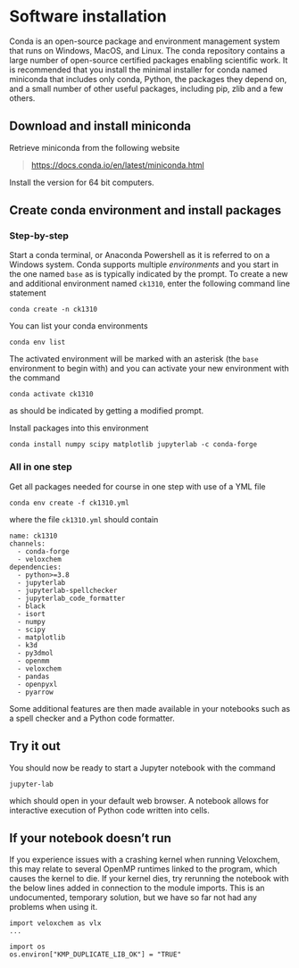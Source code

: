 # Software installation

Conda is an open-source package and environment management system that runs on Windows, MacOS, and Linux. The conda repository contains a large number of open-source certified packages enabling scientific work. It is recommended that you install the minimal installer for conda named miniconda that includes only conda, Python, the packages they depend on, and a small number of other useful packages, including pip, zlib and a few others.

## Download and install miniconda

Retrieve miniconda from the following website

> <https://docs.conda.io/en/latest/miniconda.html>

Install the version for 64 bit computers.

## Create conda environment and install packages

### Step-by-step

Start a conda terminal, or Anaconda Powershell as it is referred to on a Windows system. Conda supports multiple *environments* and you start in the one named `base` as is typically indicated by the prompt. To create a new and additional environment named `ck1310`, enter the following command line statement

```
conda create -n ck1310
```

You can list your conda environments

```
conda env list
```

The activated environment will be marked with an asterisk (the `base` environment to begin with) and you can activate your new environment with the command

```
conda activate ck1310
```

as should be indicated by getting a modified prompt.

Install packages into this environment

```
conda install numpy scipy matplotlib jupyterlab -c conda-forge
```

### All in one step

Get all packages needed for course in one step with use of a YML file

```
conda env create -f ck1310.yml
```

where the file `ck1310.yml` should contain

```
name: ck1310
channels:
  - conda-forge
  - veloxchem
dependencies:
  - python>=3.8
  - jupyterlab
  - jupyterlab-spellchecker
  - jupyterlab_code_formatter
  - black
  - isort
  - numpy
  - scipy
  - matplotlib
  - k3d
  - py3dmol
  - openmm
  - veloxchem
  - pandas
  - openpyxl
  - pyarrow
```

Some additional features are then made available in your notebooks such as a spell checker and a Python code formatter.

## Try it out

You should now be ready to start a Jupyter notebook with the command

```
jupyter-lab
```

which should open in your default web browser. A notebook allows for interactive execution of Python code written into cells.

## If your notebook doesn’t run

If you experience issues with a crashing kernel when running Veloxchem, this may relate to several OpenMP runtimes linked to the program, which causes the kernel to die. If your kernel dies, try rerunning the notebook with the below lines added in connection to the module imports. This is an undocumented, temporary solution, but we have so far not had any problems when using it.

```
import veloxchem as vlx
...

import os
os.environ["KMP_DUPLICATE_LIB_OK"] = "TRUE"
```